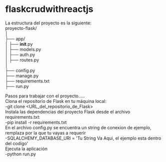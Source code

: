 # flaskcrudwithreactjs

La estructura del proyecto es la siguiente:<br>
proyecto-flask/<br>
│<br>
├── app/<br>
│   ├── __init__.py<br>
│   ├── models.py<br>
│   ├── auth.py<br>
│   ├── routes.py<br>
│<br>
├── config.py<br>
├── manage.py<br>
├── requirements.txt<br>
├── run.py<br>

Pasos para trabajar con el proyecto.....<br>
Clona el repositorio de Flask en tu máquina local:<br>
-git clone <URL_del_repositorio_de_Flask><br>
Instala las dependencias del proyecto Flask desde el archivo requirements.txt:<br>
-pip install -r requirements.txt<br>
En el archivo config.py se encuentra un string de conexion de ejemplo, remplaza por la que tu vayas a requerir<br>
-SQLALCHEMY_DATABASE_URI = 'Tu String Va Aqui, el ejemplo esta dentro del codigo'<br>
Ejecuta la aplicación<br>
-python run.py<br>
